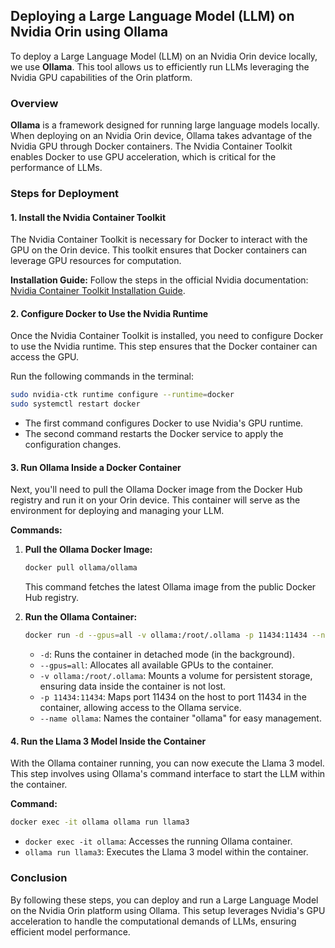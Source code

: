 ## Deploying a Large Language Model (LLM) on Nvidia Orin using Ollama

To deploy a Large Language Model (LLM) on an Nvidia Orin device locally, we use **Ollama**. This tool allows us to efficiently run LLMs leveraging the Nvidia GPU capabilities of the Orin platform.

### Overview

**Ollama** is a framework designed for running large language models locally. When deploying on an Nvidia Orin device, Ollama takes advantage of the Nvidia GPU through Docker containers. The Nvidia Container Toolkit enables Docker to use GPU acceleration, which is critical for the performance of LLMs.

### Steps for Deployment

#### 1. Install the Nvidia Container Toolkit

The Nvidia Container Toolkit is necessary for Docker to interact with the GPU on the Orin device. This toolkit ensures that Docker containers can leverage GPU resources for computation.

**Installation Guide:**
Follow the steps in the official Nvidia documentation: [Nvidia Container Toolkit Installation Guide](https://docs.nvidia.com/datacenter/cloud-native/container-toolkit/latest/install-guide.html#installation).

#### 2. Configure Docker to Use the Nvidia Runtime

Once the Nvidia Container Toolkit is installed, you need to configure Docker to use the Nvidia runtime. This step ensures that the Docker container can access the GPU.

Run the following commands in the terminal:

```bash
sudo nvidia-ctk runtime configure --runtime=docker
sudo systemctl restart docker
```

- The first command configures Docker to use Nvidia's GPU runtime.
- The second command restarts the Docker service to apply the configuration changes.

#### 3. Run Ollama Inside a Docker Container

Next, you'll need to pull the Ollama Docker image from the Docker Hub registry and run it on your Orin device. This container will serve as the environment for deploying and managing your LLM.

**Commands:**

1. **Pull the Ollama Docker Image:**

   ```bash
   docker pull ollama/ollama
   ```

   This command fetches the latest Ollama image from the public Docker Hub registry.

2. **Run the Ollama Container:**

   ```bash
   docker run -d --gpus=all -v ollama:/root/.ollama -p 11434:11434 --name ollama ollama/ollama
   ```

   - `-d`: Runs the container in detached mode (in the background).
   - `--gpus=all`: Allocates all available GPUs to the container.
   - `-v ollama:/root/.ollama`: Mounts a volume for persistent storage, ensuring data inside the container is not lost.
   - `-p 11434:11434`: Maps port 11434 on the host to port 11434 in the container, allowing access to the Ollama service.
   - `--name ollama`: Names the container "ollama" for easy management.

#### 4. Run the Llama 3 Model Inside the Container

With the Ollama container running, you can now execute the Llama 3 model. This step involves using Ollama's command interface to start the LLM within the container.

**Command:**

```bash
docker exec -it ollama ollama run llama3
```

- `docker exec -it ollama`: Accesses the running Ollama container.
- `ollama run llama3`: Executes the Llama 3 model within the container.

### Conclusion

By following these steps, you can deploy and run a Large Language Model on the Nvidia Orin platform using Ollama. This setup leverages Nvidia's GPU acceleration to handle the computational demands of LLMs, ensuring efficient model performance.